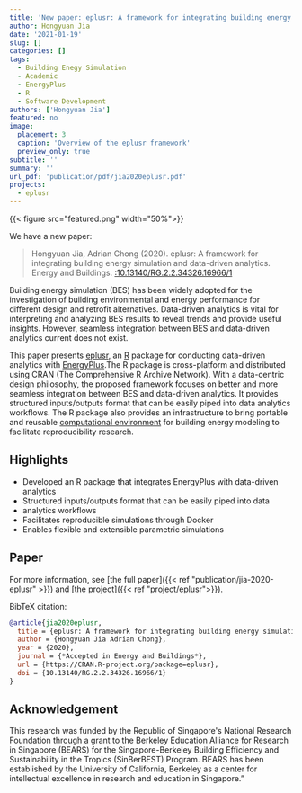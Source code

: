 ```yaml
---
title: 'New paper: eplusr: A framework for integrating building energy simulation and data-driven analytics'
author: Hongyuan Jia
date: '2021-01-19'
slug: []
categories: []
tags:
  - Building Enegy Simulation
  - Academic
  - EnergyPlus
  - R
  - Software Development
authors: ['Hongyuan Jia']
featured: no
image:
  placement: 3
  caption: 'Overview of the eplusr framework'
  preview_only: true
subtitle: ''
summary: ''
url_pdf: 'publication/pdf/jia2020eplusr.pdf'
projects:
  - eplusr
---
```


{{< figure src="featured.png" width="50%">}}

We have a new paper:

> Hongyuan Jia, Adrian Chong (2020). eplusr: A framework for
> integrating building energy simulation and data-driven analytics.
> Energy and Buildings.
> <a href="https://doi.org/10.13140/RG.2.2.34326.16966/1"><i class="ai ai-doi"></i>:10.13140/RG.2.2.34326.16966/1</a>
> <a href="/publication/pdf/jia2020eplusr.pdf"><i class="fas fa-file-pdf"> </i></a>
> <i class="ai ai-open-access"></i>

Building energy simulation (BES) has been widely adopted for the
investigation of building environmental and energy performance for different
design and retrofit alternatives. Data-driven analytics is vital for
interpreting and analyzing BES results to reveal trends and provide useful
insights. However, seamless integration between BES and data-driven analytics
current does not exist. 

This paper presents [eplusr](https://cran.r-project.org/package=eplusr), an
[R](https://www.r-project.org/) package for conducting data-driven analytics
with [EnergyPlus](https://energyplus.net/).The R package is cross-platform and
distributed using CRAN (The Comprehensive R Archive Network). With
a data-centric design philosophy, the proposed framework focuses on better and
more seamless integration between BES and data-driven analytics. It provides
structured inputs/outputs format that can be easily piped into data analytics
workflows. The R package also provides an infrastructure to bring portable and reusable
[computational environment](https://hub.docker.com/r/hongyuanjia/eplusr) for
building energy modeling to facilitate reproducibility research.

## Highlights

* Developed an R package that integrates EnergyPlus with data-driven analytics
* Structured inputs/outputs format that can be easily piped into data
* analytics workflows
* Facilitates reproducible simulations through Docker
* Enables flexible and extensible parametric simulations

## Paper

For more information, see [the full paper]({{< ref "publication/jia-2020-eplusr" >}}) and [the project]({{< ref "project/eplusr">}}).


BibTeX citation:

```bibtex
@article{jia2020eplusr,
  title = {eplusr: A framework for integrating building energy simulation and data-driven analytics},
  author = {Hongyuan Jia Adrian Chong},
  year = {2020},
  journal = {*Accepted in Energy and Buildings*},
  url = {https://CRAN.R-project.org/package=eplusr},
  doi = {10.13140/RG.2.2.34326.16966/1}
}
```

## Acknowledgement
This research was funded by the Republic of Singapore's National ResearchFoundation through a grant to the Berkeley Education Alliance for Research inSingapore (BEARS) for the Singapore-Berkeley Building Efficiency and Sustainability inthe Tropics (SinBerBEST) Program. BEARS has been established by the University ofCalifornia, Berkeley as a center for intellectual excellence in research and education inSingapore.”
